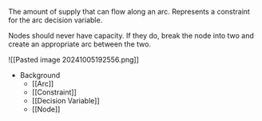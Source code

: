 The amount of supply that can flow along an arc. Represents a constraint for the arc decision variable.

Nodes should never have capacity. If they do, break the node into two and create an appropriate arc between the two.

![[Pasted image 20241005192556.png]]

- Background
	- [[Arc]]
	- [[Constraint]]
	- [[Decision Variable]]
	- [[Node]]